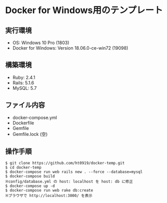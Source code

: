 # Docker for Windows用のテンプレート

## 実行環境

- OS: Windows 10 Pro (1803)
- Docker for Windows: Version 18.06.0-ce-win72 (19098)

## 構築環境

- Ruby: 2.4.1
- Rails: 5.1.6
- MySQL: 5.7

## ファイル内容

- docker-compose.yml
- Dockerfile
- Gemfile
- Gemfile.lock (空)

## 操作手順

```
$ git clone https://github.com/ht0919/docker-temp.git
$ cd docker-temp
$ docker-compose run web rails new . --force --database=mysql
$ docker-compose build
※config/database.yml の host: localhost を host: db に修正
$ docker-compose up -d
$ docker-compose run web rake db:create
※ブラウザで http://localhost:3000/ を表示
```
